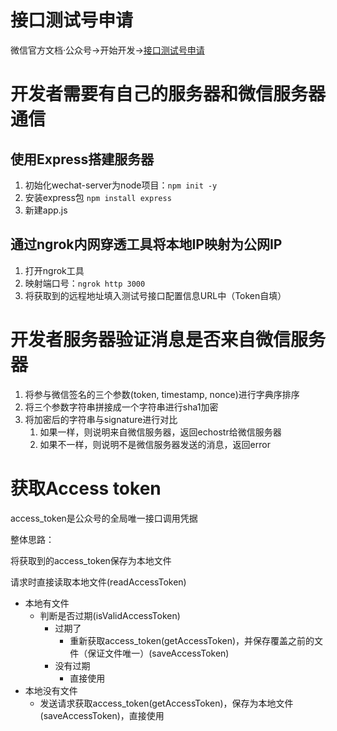 # 接口测试号申请

微信官方文档·公众号->开始开发->[接口测试号申请](https://mp.weixin.qq.com/debug/cgi-bin/sandbox?t=sandbox/login)

# 开发者需要有自己的服务器和微信服务器通信

## 使用Express搭建服务器

1. 初始化wechat-server为node项目：`npm init -y`
2. 安装express包 `npm install express`
3. 新建app.js

## 通过ngrok内网穿透工具将本地IP映射为公网IP

1. 打开ngrok工具
2. 映射端口号：`ngrok http 3000`
3. 将获取到的远程地址填入测试号接口配置信息URL中（Token自填）

# 开发者服务器验证消息是否来自微信服务器

1. 将参与微信签名的三个参数(token, timestamp, nonce)进行字典序排序
2. 将三个参数字符串拼接成一个字符串进行sha1加密
3. 将加密后的字符串与signature进行对比
   1. 如果一样，则说明来自微信服务器，返回echostr给微信服务器
   2. 如果不一样，则说明不是微信服务器发送的消息，返回error

# 获取Access token

access_token是公众号的全局唯一接口调用凭据

整体思路：

将获取到的access_token保存为本地文件

请求时直接读取本地文件(readAccessToken)

- 本地有文件
  - 判断是否过期(isValidAccessToken)
    - 过期了
      - 重新获取access_token(getAccessToken)，并保存覆盖之前的文件（保证文件唯一）(saveAccessToken)
    - 没有过期
      - 直接使用
- 本地没有文件
  - 发送请求获取access_token(getAccessToken)，保存为本地文件(saveAccessToken)，直接使用